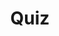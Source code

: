 ---
title: "Quiz"
passing_percentage: 70
layout: "test"
type: "test"
questions:
  - id: "q1"
    text: "What is the main focus of the Introduction to Service Meshes course?"
    type: "single-answer"
    marks: 2
    options:
      - id: "a"
        text: "Theoretical concepts only"
      - id: "b"
        text: "Hands-on experience with Istio service mesh"
        is_correct: true
      - id: "c"
        text: "Comparison of different service mesh technologies"
  - id: "q2"
    text: "Which key concepts were covered in this Istio course? (Select all that apply)"
    type: "multi-answer"
    marks: 2
    options:
      - id: "a"
        text: "Traffic management and routing"
        is_correct: true
      - id: "b"
        text: "Observability and monitoring"
        is_correct: true
      - id: "c"
        text: "Security with mTLS and fault injection"
        is_correct: true
  - id: "q3"
    text: "What type of learning approach does this course emphasize?" 
    type: "short_answer" 
    marks: 2
    correct_answer: "Hands-on" 
---